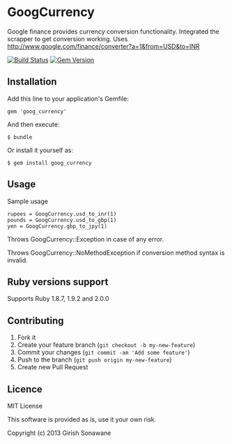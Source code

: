# GoogCurrency

Google finance provides currency conversion functionality. Integrated the scrapper to get conversion working.
Uses http://www.google.com/finance/converter?a=1&from=USD&to=INR

[![Build Status](https://travis-ci.org/girishso/goog_currency.png?branch=master)](https://travis-ci.org/girishso/goog_currency) [![Gem Version](https://badge.fury.io/rb/goog_currency.png)](http://badge.fury.io/rb/goog_currency)

## Installation

Add this line to your application's Gemfile:

    gem 'goog_currency'

And then execute:

    $ bundle

Or install it yourself as:

    $ gem install goog_currency

## Usage

Sample usage

    rupees = GoogCurrency.usd_to_inr(1)
    pounds = GoogCurrency.usd_to_gbp(1)
    yen = GoogCurrency.gbp_to_jpy(1)

Throws GoogCurrency::Exception in case of any error.

Throws GoogCurrency::NoMethodException if conversion method syntax is invalid.

## Ruby versions support

Supports Ruby 1.8.7, 1.9.2 and 2.0.0


## Contributing

1. Fork it
2. Create your feature branch (`git checkout -b my-new-feature`)
3. Commit your changes (`git commit -am 'Add some feature'`)
4. Push to the branch (`git push origin my-new-feature`)
5. Create new Pull Request

## Licence
MIT License

This software is provided as is, use it your own risk.

Copyright (c) 2013 Girish Sonawane

